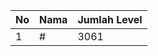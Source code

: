 | No | Nama            | Jumlah Level |
|----|-----------------|--------------|
| 1  | #    |    3061        |

